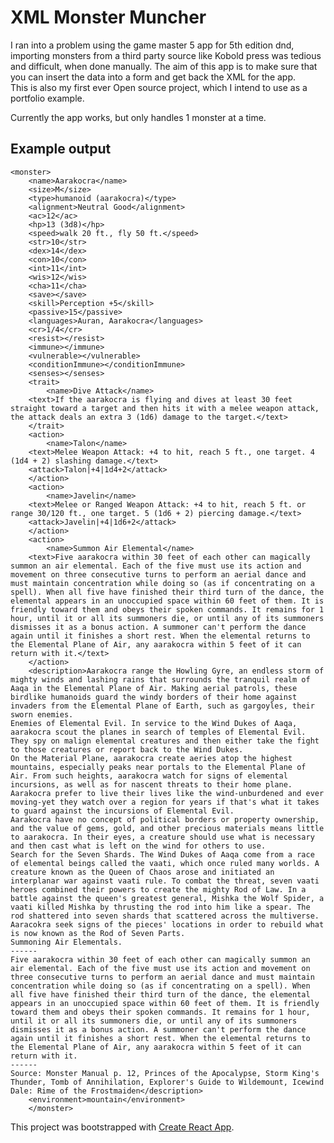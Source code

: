 # XML Monster Muncher
I ran into a problem using the game master 5 app for 5th edition dnd, importing monsters from a third party source like Kobold press was tedious and difficult, when done manually.  The aim of this app is to make sure that you can insert the data into a form and get back the XML for the app.  
This is also my first ever Open source project, which I intend to use as a portfolio  example.

Currently the app works, but only handles 1 monster at a time.


## Example output
    <monster>
        <name>Aarakocra</name>
        <size>M</size>
        <type>humanoid (aarakocra)</type>
        <alignment>Neutral Good</alignment>
        <ac>12</ac>
        <hp>13 (3d8)</hp>
        <speed>walk 20 ft., fly 50 ft.</speed>
        <str>10</str>
        <dex>14</dex>
        <con>10</con>
        <int>11</int>
        <wis>12</wis>
        <cha>11</cha>
        <save></save>
        <skill>Perception +5</skill>
        <passive>15</passive>
        <languages>Auran, Aarakocra</languages>
        <cr>1/4</cr>
        <resist></resist>
        <immune></immune>
        <vulnerable></vulnerable>
        <conditionImmune></conditionImmune>
        <senses></senses>
        <trait>
            <name>Dive Attack</name>
        <text>If the aarakocra is flying and dives at least 30 feet straight toward a target and then hits it with a melee weapon attack, the attack deals an extra 3 (1d6) damage to the target.</text>
        </trait>
        <action>
            <name>Talon</name>
        <text>Melee Weapon Attack: +4 to hit, reach 5 ft., one target. 4 (1d4 + 2) slashing damage.</text>
        <attack>Talon|+4|1d4+2</attack>
        </action>
        <action>
            <name>Javelin</name>
        <text>Melee or Ranged Weapon Attack: +4 to hit, reach 5 ft. or range 30/120 ft., one target. 5 (1d6 + 2) piercing damage.</text>
        <attack>Javelin|+4|1d6+2</attack>
        </action>
        <action>
            <name>Summon Air Elemental</name>
        <text>Five aarakocra within 30 feet of each other can magically summon an air elemental. Each of the five must use its action and movement on three consecutive turns to perform an aerial dance and must maintain concentration while doing so (as if concentrating on a spell). When all five have finished their third turn of the dance, the elemental appears in an unoccupied space within 60 feet of them. It is friendly toward them and obeys their spoken commands. It remains for 1 hour, until it or all its summoners die, or until any of its summoners dismisses it as a bonus action. A summoner can't perform the dance again until it finishes a short rest. When the elemental returns to the Elemental Plane of Air, any aarakocra within 5 feet of it can return with it.</text>
        </action>
        <description>Aarakocra range the Howling Gyre, an endless storm of mighty winds and lashing rains that surrounds the tranquil realm of Aaqa in the Elemental Plane of Air. Making aerial patrols, these birdlike humanoids guard the windy borders of their home against invaders from the Elemental Plane of Earth, such as gargoyles, their sworn enemies.
    Enemies of Elemental Evil. In service to the Wind Dukes of Aaqa, aarakocra scout the planes in search of temples of Elemental Evil. They spy on malign elemental creatures and then either take the fight to those creatures or report back to the Wind Dukes.
    On the Material Plane, aarakocra create aeries atop the highest mountains, especially peaks near portals to the Elemental Plane of Air. From such heights, aarakocra watch for signs of elemental incursions, as well as for nascent threats to their home plane. Aarakocra prefer to live their lives like the wind-unburdened and ever moving-yet they watch over a region for years if that's what it takes to guard against the incursions of Elemental Evil.
    Aarakocra have no concept of political borders or property ownership, and the value of gems, gold, and other precious materials means little to aarakocra. In their eyes, a creature should use what is necessary and then cast what is left on the wind for others to use.
    Search for the Seven Shards. The Wind Dukes of Aaqa come from a race of elemental beings called the vaati, which once ruled many worlds. A creature known as the Queen of Chaos arose and initiated an interplanar war against vaati rule. To combat the threat, seven vaati heroes combined their powers to create the mighty Rod of Law. In a battle against the queen's greatest general, Mishka the Wolf Spider, a vaati killed Mishka by thrusting the rod into him like a spear. The rod shattered into seven shards that scattered across the multiverse. Aaracokra seek signs of the pieces' locations in order to rebuild what is now known as the Rod of Seven Parts.
    Summoning Air Elementals. 
    ------
    Five aarakocra within 30 feet of each other can magically summon an air elemental. Each of the five must use its action and movement on three consecutive turns to perform an aerial dance and must maintain concentration while doing so (as if concentrating on a spell). When all five have finished their third turn of the dance, the elemental appears in an unoccupied space within 60 feet of them. It is friendly toward them and obeys their spoken commands. It remains for 1 hour, until it or all its summoners die, or until any of its summoners dismisses it as a bonus action. A summoner can't perform the dance again until it finishes a short rest. When the elemental returns to the Elemental Plane of Air, any aarakocra within 5 feet of it can return with it.
    ------
    Source: Monster Manual p. 12, Princes of the Apocalypse, Storm King's Thunder, Tomb of Annihilation, Explorer's Guide to Wildemount, Icewind Dale: Rime of the Frostmaiden</description>
        <environment>mountain</environment>
        </monster>

This project was bootstrapped with [Create React App](https://github.com/facebook/create-react-app).
